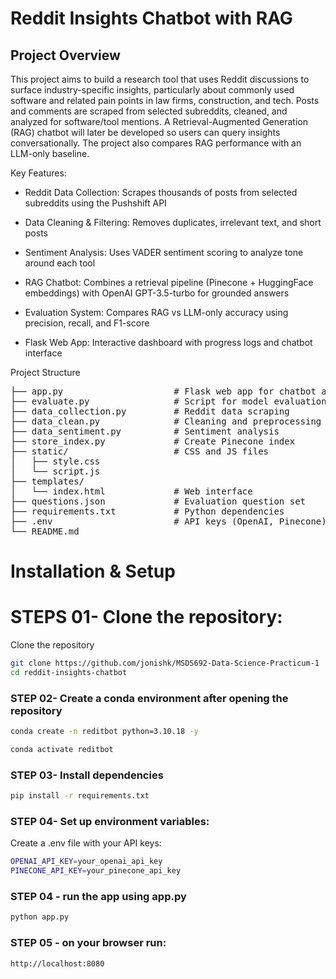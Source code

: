# Reddit Insights Chatbot with RAG

## Project Overview

This project aims to build a research tool that uses Reddit discussions to surface industry-specific insights, particularly about commonly used software and related pain points in law firms, construction, and tech. Posts and comments are scraped from selected subreddits, cleaned, and analyzed for software/tool mentions. A Retrieval-Augmented Generation (RAG) chatbot will later be developed so users can query insights conversationally. The project also compares RAG performance with an LLM-only baseline.

Key Features:

- Reddit Data Collection: Scrapes thousands of posts from selected subreddits using the Pushshift API

- Data Cleaning & Filtering: Removes duplicates, irrelevant text, and short posts

- Sentiment Analysis: Uses VADER sentiment scoring to analyze tone around each tool

- RAG Chatbot: Combines a retrieval pipeline (Pinecone + HuggingFace embeddings) with OpenAI GPT-3.5-turbo for grounded answers

- Evaluation System: Compares RAG vs LLM-only accuracy using precision, recall, and F1-score

- Flask Web App: Interactive dashboard with progress logs and chatbot interface

Project Structure
<pre>
├── app.py                     # Flask web app for chatbot and pipeline
├── evaluate.py                # Script for model evaluation (RAG vs LLM)
├── data_collection.py         # Reddit data scraping
├── data_clean.py              # Cleaning and preprocessing
├── data_sentiment.py          # Sentiment analysis
├── store_index.py             # Create Pinecone index
├── static/                    # CSS and JS files
│   ├── style.css
│   └── script.js
├── templates/
│   └── index.html             # Web interface
├── questions.json             # Evaluation question set
├── requirements.txt           # Python dependencies
├── .env                       # API keys (OpenAI, Pinecone)
└── README.md
</pre>

# Installation & Setup

# STEPS 01- Clone the repository:

Clone the repository

```bash
git clone https://github.com/jonishk/MSDS692-Data-Science-Practicum-1
cd reddit-insights-chatbot

```

### STEP 02- Create a conda environment after opening the repository

```bash
conda create -n reditbot python=3.10.18 -y
````
```bash
conda activate reditbot
````

### STEP 03- Install dependencies
```bash
pip install -r requirements.txt
```
### STEP 04- Set up environment variables:
Create a .env file with your API keys:
```bash
OPENAI_API_KEY=your_openai_api_key
PINECONE_API_KEY=your_pinecone_api_key

```
### STEP 04 - run the app using app.py
```bash
python app.py
```
### STEP 05 - on your browser run:
```bash
http://localhost:8080
```




